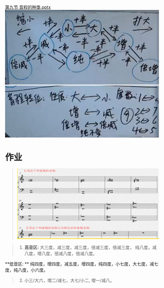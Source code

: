 [第九节 音程的种类.pptx](https://www.yuque.com/attachments/yuque/0/2022/pptx/12393765/1662725000960-ed346a93-7867-4e77-892c-fdc0cbba36a4.pptx)
![image.png](./第九课__音程的分类.assets/20230302_1505517144.png)
![image.png](./第九课__音程的分类.assets/20230302_1505513889.png)

# 作业
> ![image.png](./第九课__音程的分类.assets/20230302_1505519731.png)

> 1. **高音区:**  大三度，减三度，减三度，倍减三度，倍减三度， 纯八度，减八度，增八度，倍减八度，倍减八度。
> 
**低音区: ** 纯四度，增四度，减五度，增四度，纯四度，小七度，大七度，减七度，纯八度，小六度。
> 2. 小三/大六，增二/减七，大七/小二, 增一/减八。

